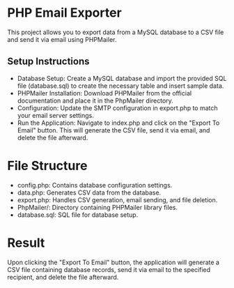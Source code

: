 # PHP Email Exporter
This project allows you to export data from a MySQL database to a CSV file and send it via email using PHPMailer.

## Setup Instructions
- Database Setup: Create a MySQL database and import the provided SQL file (database.sql) to create the necessary table and insert sample data.
- PHPMailer Installation: Download PHPMailer from the official documentation and place it in the PhpMailer directory.
- Configuration: Update the SMTP configuration in export.php to match your email server settings.
- Run the Application: Navigate to index.php and click on the "Export To Email" button. This will generate the CSV file, send it via email, and delete the file afterward.

# File Structure
- config.php: Contains database configuration settings.
- data.php: Generates CSV data from the database.
- export.php: Handles CSV generation, email sending, and file deletion.
- PhpMailer/: Directory containing PHPMailer library files.
- database.sql: SQL file for database setup.
# Result
Upon clicking the "Export To Email" button, the application will generate a CSV file containing database records, send it via email to the specified recipient, and delete the file afterward.
